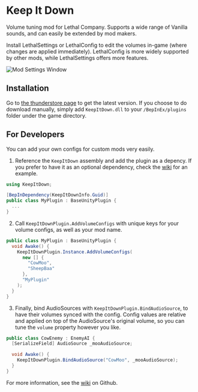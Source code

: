 # Keep It Down

Volume tuning mod for Lethal Company. Supports a wide range of Vanilla sounds, and can easily be extended by mod makers.

Install LethalSettings or LethalConfig to edit the volumes in-game (where changes are applied immediately). LethalConfig is more widely supported by other mods, while LethalSettings offers more features.

![Mod Settings Window](https://github.com/Kesomannen/KeepItDown/assets/113015915/39229796-b2e2-4712-9d42-fd6c2d51f2dd)

## Installation

Go to [the thunderstore page](https://thunderstore.io/c/lethal-company/p/Kesomannen/KeepItDown/) to get the latest version. If you choose to do download manually, simply add `KeepItDown.dll` to your `/BepInEx/plugins` folder under the game directory.

## For Developers

You can add your own configs for custom mods very easily.

1. Reference the `KeepItDown` assembly and add the plugin as a depency. If you prefer to have it as an optional dependency, check the [wiki](https://github.com/Kesomannen/KeepItDown/wiki) for an example.
```cs
using KeepItDown;

[BepInDependency(KeepItDownInfo.Guid)]
public class MyPlugin : BaseUnityPlugin {
  ...
}
```
2. Call `KeepItDownPlugin.AddVolumeConfigs` with unique keys for your volume configs, as well as your mod name.
```cs
public class MyPlugin : BaseUnityPlugin {
  void Awake() {
    KeepItDownPlugin.Instance.AddVolumeConfigs(
      new [] {
        "CowMoo",
        "SheepBaa"
      },
      "MyPlugin"
    );
  }
}
```
3. Finally, bind AudioSources with `KeepItDownPlugin.BindAudioSource`, to have their volumes synced with the config. Config values are relative and applied on top of the AudioSource's original volume, so you can tune the `volume` property however you like.
```cs
public class CowEnemy : EnemyAI {
  [SerializeField] AudioSource _mooAudioSource;

  void Awake() {
    KeepItDownPlugin.BindAudioSource("CowMoo", _mooAudioSource);
  }
}
```

For more information, see the [wiki](https://github.com/Kesomannen/KeepItDown/wiki) on Github.